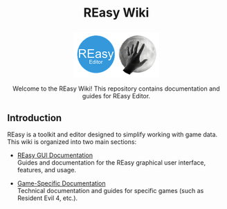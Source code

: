 
# <p style="text-align: center;">REasy Wiki</p>
<p align="center">
    <img src="media/reasy_editor_logo.png" alt="Logo">
</p>

<p align="center">
Welcome to the REasy Wiki!  
This repository contains documentation and guides for REasy Editor.

</p>

## Introduction

REasy is a toolkit and editor designed to simplify working with game data.  
This wiki is organized into two main sections:


- [REasy GUI Documentation](./REasy-GUI/README.md)  
  Guides and documentation for the REasy graphical user interface, features, and usage.

- [Game-Specific Documentation](./Games/README.md)  
  Technical documentation and guides for specific games (such as Resident Evil 4, etc.).
